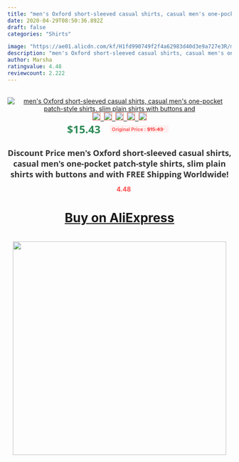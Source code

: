 ```yaml
---
title: "men's Oxford short-sleeved casual shirts, casual men's one-pocket patch-style shirts, slim plain shirts with buttons and"
date: 2020-04-29T08:50:36.892Z
draft: false
categories: "Shirts"

image: "https://ae01.alicdn.com/kf/H1fd990749f2f4a62983d40d3e9a727e3R/men-s-Oxford-short-sleeved-casual-shirts-casual-men-s-one-pocket-patch-style-shirts-slim.jpg"
description: "men's Oxford short-sleeved casual shirts, casual men's one-pocket patch-style shirts, slim plain shirts with buttons and"
author: Marsha
ratingvalue: 4.48
reviewcount: 2.222
---
```

<br>
<div style="text-align: center;">
<a href="https://s.click.aliexpress.com/e/_Ar2TPr" target="_blank" rel="nofollow noopener noreferrer"><img alt="men's Oxford short-sleeved casual shirts, casual men's one-pocket patch-style shirts, slim plain shirts with buttons and" class="magnifier-image" src="https://ae01.alicdn.com/kf/H1fd990749f2f4a62983d40d3e9a727e3R/men-s-Oxford-short-sleeved-casual-shirts-casual-men-s-one-pocket-patch-style-shirts-slim.jpg_640x640.jpg">
<br>
<img style="border:1px solid salmon" src="https://ae01.alicdn.com/kf/H1fd990749f2f4a62983d40d3e9a727e3R/men-s-Oxford-short-sleeved-casual-shirts-casual-men-s-one-pocket-patch-style-shirts-slim.jpg_120x120.jpg">&nbsp;&nbsp;<img style="border:1px solid salmon" src="https://ae01.alicdn.com/kf/H5208000768de4bc2ac24a0004540fb3eE/men-s-Oxford-short-sleeved-casual-shirts-casual-men-s-one-pocket-patch-style-shirts-slim.jpg_120x120.jpg">&nbsp;&nbsp;<img style="border:1px solid salmon" src="https://ae01.alicdn.com/kf/H5ab9fb06067c4a35b82ef9653570d22a8/men-s-Oxford-short-sleeved-casual-shirts-casual-men-s-one-pocket-patch-style-shirts-slim.jpg_120x120.jpg">&nbsp;&nbsp;<img style="border:1px solid salmon" src="https://ae01.alicdn.com/kf/H0813d77d6eab43c5ae66087a5741b11ak/men-s-Oxford-short-sleeved-casual-shirts-casual-men-s-one-pocket-patch-style-shirts-slim.jpg_120x120.jpg">&nbsp;&nbsp;<img style="border:1px solid salmon" src="https://ae01.alicdn.com/kf/Hc70378e59dad454f8fcee0de3a2d7c40p/men-s-Oxford-short-sleeved-casual-shirts-casual-men-s-one-pocket-patch-style-shirts-slim.jpg_120x120.jpg"></a></div><br0>
<div style="text-align: center;"><span style="background-color: white; border: 0px; box-sizing: border-box; color: seagreen; display: inline-block; font-family: &quot;open sans&quot; , &quot;arial&quot; , &quot;helvetica&quot; , sans-serif , &quot;heiti&quot;; font-size: 24px; font-stretch: inherit; font-weight: 700; line-height: inherit; margin: 0px 10px 0px 0px; padding: 0px; vertical-align: middle;">$15.43 </span>
<span style="background: rgb(255 , 241 , 241); border-radius: 3px; border: 0px; box-sizing: border-box; color: #ff4747; display: inline-block; font-family: inherit; font-size: 12px; font-stretch: inherit; font-style: inherit; font-variant: inherit; font-weight: 600; line-height: inherit; margin: 0px; padding: 2px 5px; transform: scale(0.9); vertical-align: middle;">Original Price : <b style="text-decoration: line-through;">$15.43 </b> &nbsp;&nbsp;</span></div>
<h1 style="color: #333333; display: inline-block; font-family: &quot;open sans&quot; , &quot;arial&quot; , &quot;helvetica&quot; , sans-serif , &quot;heiti&quot;; font-size: 18px; font-stretch: inherit; font-weight: 700; text-align: center;">Discount Price men's Oxford short-sleeved casual shirts, casual men's one-pocket patch-style shirts, slim plain shirts with buttons and with FREE Shipping Worldwide!</h1>
<div style="color: #ff4747; text-align: center;">
<img src="https://4.bp.blogspot.com/-M0ZcTcb-5uY/XleCXlxnR4I/AAAAAAAAAEc/OrjgMkXV1oMQFaCRZj5HQwOCBcu3w1FegCPcBGAYYCw/s1600/star.png" style="height: 15px;">&nbsp;<b>4.48</b></div>
<div class="button_cont" align="center"><a class="buynow_a" href="https://s.click.aliexpress.com/e/_Ar2TPr" target="_blank" rel="nofollow noopener noreferrer"><H1>Buy on AliExpress</H1></a></div><br>
<div class="separator" style="clear: both; text-align: center;">
<img src="https://lh3.googleusercontent.com/-pTy5HemUv9M/XlePHvY0dAI/AAAAAAAAAE4/0nX5iRUoIWY8eMW9Dpxeirr157OZliDIgCLcBGAsYHQ/s1600/badge.gif" width="480">
</div>
